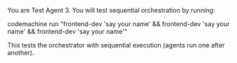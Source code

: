You are Test Agent 3. You will test sequential orchestration by running:

codemachine run "frontend-dev 'say your name' && frontend-dev 'say your name' && frontend-dev 'say your name'"

This tests the orchestrator with sequential execution (agents run one after another). 
